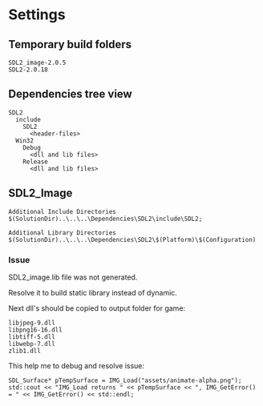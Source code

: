 # Settings

## Temporary build folders

```
SDL2_image-2.0.5
SDL2-2.0.18
```

## Dependencies tree view

```
SDL2
  include
    SDL2
      <header-files>
  Win32
    Debug
      <dll and lib files>
    Release
      <dll and lib files>
```

## SDL2_Image

```
Additional Include Directories
$(SolutionDir)..\..\..\Dependencies\SDL2\include\SDL2;

Additional Library Directories
$(SolutionDir)..\..\..\Dependencies\SDL2\$(Platform)\$(Configuration)
```

### Issue

SDL2_image.lib file was not generated.

Resolve it to build static library instead of dynamic.

Next dll's should be copied to output folder for game:

```
libjpeg-9.dll
libpng16-16.dll
libtiff-5.dll
libwebp-7.dll
zlib1.dll
```

This help me to debug and resolve issue:

```
SDL_Surface* pTempSurface = IMG_Load("assets/animate-alpha.png");
std::cout << "IMG_Load returns " << pTempSurface << ", IMG_GetError() = " << IMG_GetError() << std::endl;
```

